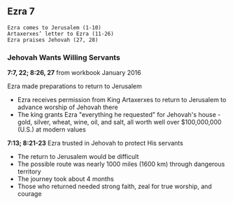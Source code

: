 ## Ezra 7

```
Ezra comes to Jerusalem (1-10)
Artaxerxes’ letter to Ezra (11-26)
Ezra praises Jehovah (27, 28)
```

### Jehovah Wants Willing Servants

**7:7, 22; 8:26, 27** from workbook January 2016

Ezra made preparations to return to Jerusalem

- Ezra receives permission from King Artaxerxes to return to Jerusalem to advance worship of Jehovah there
- The king grants Ezra "everything he requested" for Jehovah's house - gold, silver, wheat, wine, oil, and salt, all worth well over $100,000,000 (U.S.) at modern values

**7:13; 8:21-23** Ezra trusted in Jehovah to protect His servants

- The return to Jerusalem would be difficult
- The possible route was nearly 1000 miles (1600 km) through dangerous territory
- The journey took about 4 months
- Those who returned needed strong faith, zeal for true worship, and courage
